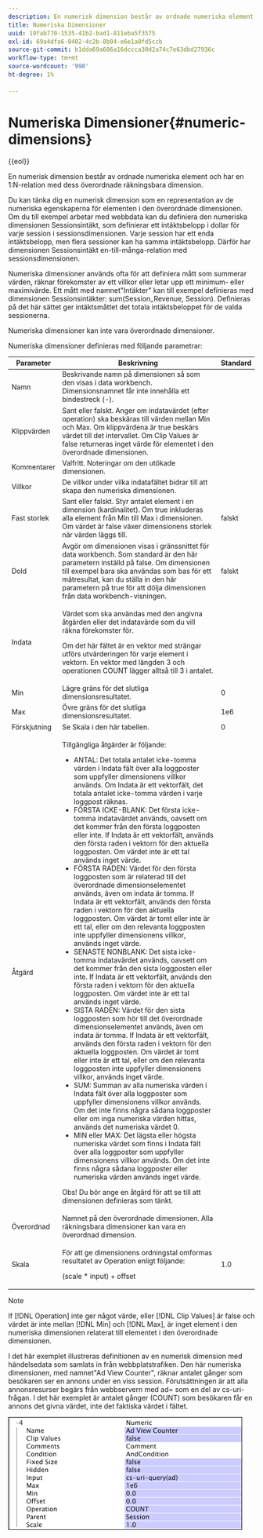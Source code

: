 ```yaml
---
description: En numerisk dimension består av ordnade numeriska element och har en 1:N-relation med dess överordnade räkningsbara dimension.
title: Numeriska Dimensioner
uuid: 19fab770-1535-41b2-bad1-811eba5f3575
exl-id: 69a4dfa6-8402-4c2b-8b04-e6e1a0fd5ccb
source-git-commit: b1dda69a606a16dccca30d2a74c7e63dbd27936c
workflow-type: tm+mt
source-wordcount: '990'
ht-degree: 1%

---
```


# Numeriska Dimensioner{#numeric-dimensions}

{{eol}}

En numerisk dimension består av ordnade numeriska element och har en 1:N-relation med dess överordnade räkningsbara dimension.

Du kan tänka dig en numerisk dimension som en representation av de numeriska egenskaperna för elementen i den överordnade dimensionen. Om du till exempel arbetar med webbdata kan du definiera den numeriska dimensionen Sessionsintäkt, som definierar ett intäktsbelopp i dollar för varje session i sessionsdimensionen. Varje session har ett enda intäktsbelopp, men flera sessioner kan ha samma intäktsbelopp. Därför har dimensionen Sessionsintäkt en-till-många-relation med sessionsdimensionen.

Numeriska dimensioner används ofta för att definiera mått som summerar värden, räknar förekomster av ett villkor eller letar upp ett minimum- eller maximivärde. Ett mått med namnet&quot;Intäkter&quot; kan till exempel definieras med dimensionen Sessionsintäkter: sum(Session_Revenue, Session). Definieras på det här sättet ger intäktsmåttet det totala intäktsbeloppet för de valda sessionerna.

Numeriska dimensioner kan inte vara överordnade dimensioner.

Numeriska dimensioner definieras med följande parametrar:

<table id="table_15B849DD0BFC4D57AD6CF28898901324"> 
 <thead> 
  <tr> 
   <th colname="col1" class="entry"> Parameter </th> 
   <th colname="col2" class="entry"> Beskrivning </th> 
   <th colname="col3" class="entry"> Standard </th> 
  </tr> 
 </thead>
 <tbody> 
  <tr> 
   <td colname="col1"> Namn </td> 
   <td colname="col2"> Beskrivande namn på dimensionen så som den visas i data workbench. Dimensionsnamnet får inte innehålla ett bindestreck (-). </td> 
   <td colname="col3"> </td> 
  </tr> 
  <tr> 
   <td colname="col1"> Klippvärden </td> 
   <td colname="col2"> Sant eller falskt. Anger om indatavärdet (efter operation) ska beskäras till värden mellan Min och Max. Om klippvärdena är true beskärs värdet till det intervallet. Om Clip Values är false returneras inget värde för elementet i den överordnade dimensionen. </td> 
   <td colname="col3"> </td> 
  </tr> 
  <tr> 
   <td colname="col1"> Kommentarer </td> 
   <td colname="col2"> Valfritt. Noteringar om den utökade dimensionen. </td> 
   <td colname="col3"> </td> 
  </tr> 
  <tr> 
   <td colname="col1"> Villkor </td> 
   <td colname="col2"> De villkor under vilka indatafältet bidrar till att skapa den numeriska dimensionen. </td> 
   <td colname="col3"> </td> 
  </tr> 
  <tr> 
   <td colname="col1"> Fast storlek </td> 
   <td colname="col2"> Sant eller falskt. Styr antalet element i en dimension (kardinalitet). Om true inkluderas alla element från Min till Max i dimensionen. Om värdet är false växer dimensionens storlek när värden läggs till. </td> 
   <td colname="col3"> falskt </td> 
  </tr> 
  <tr> 
   <td colname="col1"> Dold </td> 
   <td colname="col2"> Avgör om dimensionen visas i gränssnittet för data workbench. Som standard är den här parametern inställd på false. Om dimensionen till exempel bara ska användas som bas för ett mätresultat, kan du ställa in den här parametern på true för att dölja dimensionen från data workbench-visningen. </td> 
   <td colname="col3"> falskt </td> 
  </tr> 
  <tr> 
   <td colname="col1"> Indata </td> 
   <td colname="col2"> <p>Värdet som ska användas med den angivna åtgärden eller det indatavärde som du vill räkna förekomster för. </p> <p> Om det här fältet är en vektor med strängar utförs utvärderingen för varje element i vektorn. En vektor med längden 3 och operationen COUNT lägger alltså till 3 i antalet. </p> </td> 
   <td colname="col3"> </td> 
  </tr> 
  <tr> 
   <td colname="col1"> Min </td> 
   <td colname="col2"> Lägre gräns för det slutliga dimensionsresultatet. </td> 
   <td colname="col3"> 0 </td> 
  </tr> 
  <tr> 
   <td colname="col1"> Max </td> 
   <td colname="col2"> Övre gräns för det slutliga dimensionsresultatet. </td> 
   <td colname="col3"> 1e6 </td> 
  </tr> 
  <tr> 
   <td colname="col1"> Förskjutning </td> 
   <td colname="col2"> Se Skala i den här tabellen. </td> 
   <td colname="col3"> 0 </td> 
  </tr> 
  <tr> 
   <td colname="col1"> Åtgärd </td> 
   <td colname="col2"> <p>Tillgängliga åtgärder är följande: </p> <p> 
     <ul id="ul_E04733E5E8824A2BAAB90D9356078D99"> 
      <li id="li_CAEE9167D45540BEAC538345F250B509"> ANTAL: Det totala antalet icke-tomma värden i <span class="wintitle"> Indata</span> fält över alla loggposter som uppfyller dimensionens villkor används. Om <span class="wintitle"> Indata</span> är ett vektorfält, det totala antalet icke-tomma värden i varje loggpost räknas. </li> 
      <li id="li_64A4D671E78642BD9A9334F8098450B9"> FÖRSTA ICKE-BLANK: Det första icke-tomma indatavärdet används, oavsett om det kommer från den första loggposten eller inte. If <span class="wintitle"> Indata</span> är ett vektorfält, används den första raden i vektorn för den aktuella loggposten. Om värdet inte är ett tal används inget värde. </li> 
      <li id="li_C967964729BD4A638FF78D8883CE513F"> FÖRSTA RADEN: Värdet för den första loggposten som är relaterad till det överordnade dimensionselementet används, även om indata är tomma. If <span class="wintitle"> Indata</span> är ett vektorfält, används den första raden i vektorn för den aktuella loggposten. Om värdet är tomt eller inte är ett tal, eller om den relevanta loggposten inte uppfyller dimensionens villkor, används inget värde. </li> 
      <li id="li_74171B17F480478B8547E1A361B22DA4"> SENASTE NONBLANK: Det sista icke-tomma indatavärdet används, oavsett om det kommer från den sista loggposten eller inte. If <span class="wintitle"> Indata</span> är ett vektorfält, används den första raden i vektorn för den aktuella loggposten. Om värdet inte är ett tal används inget värde. </li> 
      <li id="li_1253ECF507BD4BBF97CBB2FA12915045"> SISTA RADEN: Värdet för den sista loggposten som hör till det överordnade dimensionselementet används, även om indata är tomma. If <span class="wintitle"> Indata</span> är ett vektorfält, används den första raden i vektorn för den aktuella loggposten. Om värdet är tomt eller inte är ett tal, eller om den relevanta loggposten inte uppfyller dimensionens villkor, används inget värde. </li> 
      <li id="li_20819E3944544F98853D6A02814F47B2"> SUM: Summan av alla numeriska värden i <span class="wintitle"> Indata</span> fält över alla loggposter som uppfyller dimensionens villkor används. Om det inte finns några sådana loggposter eller om inga numeriska värden hittas, används det numeriska värdet 0. </li> 
      <li id="li_086C2E57604B4645A9203A984C6F9A04">MIN eller MAX: Det lägsta eller högsta numeriska värdet som finns i <span class="wintitle"> Indata</span> fält över alla loggposter som uppfyller dimensionens villkor används. Om det inte finns några sådana loggposter eller numeriska värden används inget värde. </li> 
     </ul> </p> <p> <p>Obs! Du bör ange en åtgärd för att se till att dimensionen definieras som tänkt. </p> </p> </td> 
   <td colname="col3"> </td> 
  </tr> 
  <tr> 
   <td colname="col1"> Överordnad </td> 
   <td colname="col2"> Namnet på den överordnade dimensionen. Alla räkningsbara dimensioner kan vara en överordnad dimension. </td> 
   <td colname="col3"> </td> 
  </tr> 
  <tr> 
   <td colname="col1"> Skala </td> 
   <td colname="col2"> <p>För att ge dimensionens ordningstal omformas resultatet av Operation enligt följande: </p> <p> (scale * input) + offset </p> </td> 
   <td colname="col3"> 1.0 </td> 
  </tr> 
 </tbody> 
</table>

>[!NOTE]
>
>If [!DNL Operation] inte ger något värde, eller [!DNL Clip Values] är false och värdet är inte mellan [!DNL Min] och [!DNL Max], är inget element i den numeriska dimensionen relaterat till elementet i den överordnade dimensionen.

I det här exemplet illustreras definitionen av en numerisk dimension med händelsedata som samlats in från webbplatstrafiken. Den här numeriska dimensionen, med namnet&quot;Ad View Counter&quot;, räknar antalet gånger som besökaren ser en annons under en viss session. Förutsättningen är att alla annonsresurser begärs från webbservern med ad= som en del av cs-uri-frågan. I det här exemplet är antalet gånger (COUNT) som besökaren får en annons det givna värdet, inte det faktiska värdet i fältet.

![](assets/cfg_Transformation_Dim_Numeric.png)
